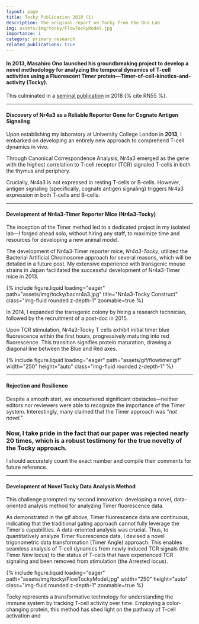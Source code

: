 ```yaml
---
layout: page
title: Tocky Publication 2018 (1)
description: The original report on Tocky from the Ono Lab
img: assets/img/tocky/FlowTockyModel.jpg
importance: 1
category: primary research
related_publications: true
---
```

#### In 2013, Masahiro Ono launched his groundbreaking project to develop a novel methodology for analyzing the temporal dynamics of T-cell activities using a Fluorescent Timer protein—**T**imer-**o**f-**c**ell-**k**inetics-and-activit**y** (**Tocky**).

This culminated in a [seminal publication](https://rupress.org/jcb/article/217/8/2931/39442/A-timer-for-analyzing-temporally-dynamic-changes) in 2018 {% cite RN55 %}.

---
#### Discovery of Nr4a3 as a Reliable Reporter Gene for Cognate Antigen Signaling

Upon establishing my laboratory at University College London in **2013**, I embarked on developing an entirely new approach to comprehend T-cell dynamics in vivo.

Through Canonical Correspondence Analysis, Nr4a3 emerged as the gene with the highest correlation to T-cell receptor (TCR) signaled T-cells in both the thymus and periphery.

Crucially, Nr4a3 is not expressed in resting T-cells or B-cells. However, antigen signaling (specifically, cognate antigen signaling) triggers Nr4a3 expression in both T-cells and B-cells.

---
#### Development of Nr4a3-Timer Reporter Mice (Nr4a3-Tocky)

The inception of the Timer method led to a dedicated project in my isolated lab—I forged ahead solo, without hiring any staff, to maximize time and resources for developing a new animal model.

The development of Nr4a3-Timer reporter mice, *Nr4a3-Tocky*, utilized the Bacterial Artificial Chromosome approach for several reasons, which will be detailed in a future post. My extensive experience with transgenic mouse strains in Japan facilitated the successful development of Nr4a3-Timer mice in 2013.

<div class="row">
    <div class="col-sm-6 mt-3 mt-md-0">
        {% include figure.liquid loading="eager" path="assets/img/tocky/bacnr4a3.jpg" title="Nr4a3-Tocky Construct" class="img-fluid rounded z-depth-1" zoomable=true %}
    </div>
</div>

In 2014, I expanded the transgenic colony by hiring a research technician, followed by the recruitment of a post-doc in 2015.

Upon TCR stimulation, Nr4a3-Tocky T cells exhibit initial timer blue fluorescence within the first hours, progressively maturing into red fluorescence. This transition signifies protein maturation, drawing a diagonal line between the Blue and Red axes.

<div class="row">
    <div class="col-sm mt-3 mt-md-0">
        {% include figure.liquid loading="eager" path="assets/gif/flowtimer.gif" width="250" height="auto" class="img-fluid rounded z-depth-1" %}
    </div>
</div>

--- 
#### Rejection and Resilience 

Despite a smooth start, we encountered significant obstacles—neither editors nor reviewers were able to recognize the importance of the Timer system. Interestingly, many claimed that the Timer approach was _"not novel."_

### Now, I take pride in the fact that our paper was rejected nearly 20 times, which is a robust testimony for the true novelty of the Tocky approach. 

I should accurately count the exact number and compile their comments for future reference.

--- 
#### Development of Novel Tocky Data Analysis Method

This challenge prompted my second innovation: developing a novel, data-oriented analysis method for analyzing Timer fluorescence data.

As demonstrated in the gif above, Timer fluorescence data are continuous, indicating that the traditional gating approach cannot fully leverage the Timer's capabilities. A data-oriented analysis was crucial. Thus, to quantitatively analyze Timer fluorescence data, I devised a novel trigonometric data transformation (Timer Angle) approach. This enables seamless analysis of T-cell dynamics from newly induced TCR signals (the Timer New locus) to the status of T-cells that have experienced TCR signaling and been removed from stimulation (the Arrested locus).

<div class="row">
    <div class="col-sm mt-3 mt-md-0">
        {% include figure.liquid loading="eager" path="assets/img/tocky/FlowTockyModel.jpg" width="250" height="auto" class="img-fluid rounded z-depth-1" zoomable=true %}
    </div>
</div>

Tocky represents a transformative technology for understanding the immune system by tracking T-cell activity over time. Employing a color-changing protein, this method has shed light on the pathway of T-cell activation and